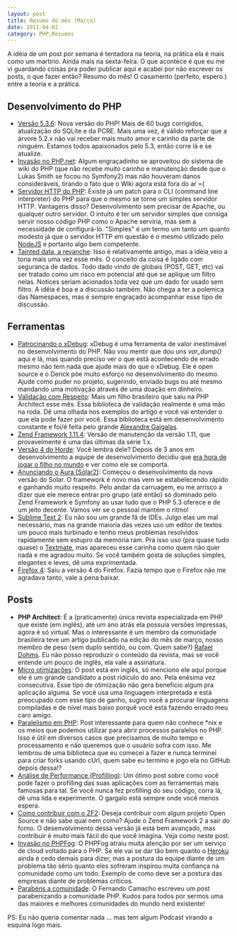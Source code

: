 ```yaml
---
layout: post
title: Resumo do mês (Março)
date: 2011-04-02
category: PHP,Resumos
---
```


A idéia de um post por semana é tentadora na teoria, na prática ela é
mais como um martírio. Ainda mais na sexta-feira. O que acontece é que
eu me vi guardando coisas pra poder publicar aqui e acabei por não
escrever os posts, o que fazer então? Resumo do mês! O casamento
(perfeito, espero.) entre a teoria e a prática.

## Desenvolvimento do PHP

-   [Versão
    5.3.6](http://www.php.net/archive/2011.php#id2011-03-17-1*): Nova
    versão do PHP! Mais de 60 bugs corrigidos, atualização do SQLite e
    da PCRE. Mais uma vez, é válido reforçar que a árvore 5.2.x não vai
    receber mais muito amor e carinho da parte de ninguém. Estamos todos
    apaixonados pelo 5.3, então corre lá e se atualize.
-   [Invasão no
    PHP.net](http://www.php.net/archive/2011.php#id2011-03-19-2*): Algum
    engraçadinho se aproveitou do sistema de wiki do PHP (que não recebe
    muito carinho e manutenção desde que o Lukas Smith se focou no
    Symfony2) mas não houveram danos consideráveis, tirando o fato que o
    Wiki agora está fora do ar =(
-   [Servidor HTTP do PHP](http://wiki.php.net/rfc/builtinwebserver*):
    Existe já um patch para o CLI (command line interpreter) do PHP para
    que o mesmo se torne um simples servidor HTTP. Vantagens disso?
    Desenvolvimento sem precisar de Apache, ou qualquer outro servidor.
    O intuito é ter um servidor simples que consiga servir nosso código
    PHP como o Apache serviria, mas sem a necessidade de configurá-lo.
    "Simples" é um termo um tanto um quanto modesto já que o servidor
    HTTP em questão é o mesmo utilizado pelo [NodeJS](http://nodejs.org)
    e portanto algo bem competente.
-   [Tainted data, a revanche](http://wiki.php.net/rfc/taint*): Isso é
    relativamente antigo, mas a idéia veio a tona mais uma vez esse mês.
    O conceito da coisa é ligado com segurança de dados. Todo dado vindo
    de globais (POST, GET, etc) vai ser tratado como um risco em
    potencial até que se aplique um filtro nelas. Notices seriam
    acionados toda vez que um dado for usado sem filtro. A idéia é boa e
    a discussão também. Não chega a ter a polemica das Namespaces, mas é
    sempre engraçado acompanhar esse tipo de discussão.

## Ferramentas

-   [Patrocinando o
    xDebug](http://derickrethans.nl/sponsoring-xdebug.html*): xDebug é
    uma ferramenta de valor inestimável no desenvolvimento do PHP. Não
    vou mentir que dou uns *var\_dump()* aqui e lá, mas quando preciso
    ver o que está acontecendo de errado mesmo não tem nada que ajude
    mais do que o xDebug. Ele é open source e o Derick põe muito esforço
    no desenvolvimento do mesmo. Ajude como puder no projeto, sugerindo,
    enviado bugs ou até mesmo mandando uma motivação através de uma
    doação em dinheiro.
-   [Validação com
    Respeito](http://www.phparch.com/2011/03/more-powerful-validation-from-respect/*):
    Mais um filho brasileiro que saiu na PHP Architect esse mês. Essa
    biblioteca de validação realmente é uma mão na roda. Dê uma olhada
    nos exemplos do artigo e você vai entender o que ela pode fazer por
    você. Essa biblioteca está em desenvolvimento constante e foi/é
    feita pelo grande [Alexandre Gaigalas](http://gaigalas.net/).
-   [Zend Framework
    1.11.4](http://framework.zend.com/changelog/1.11.4*): Versão de
    manutenção da versão 1.11, que provavelmente é uma das últimas da
    série 1.x.
-   [Versão 4 do Horde](http://pear.horde.org/*): Você lembra dele?
    Depois de 3 anos em desenvolvimento a equipe de desenvolvimento
    decidiu que [era hora de jogar o filho no
    mundo](http://janschneider.de/news/35/332) e ver como ele se
    comporta.
-   [Anunciando o Aura
    (Solar2)](http://paul-m-jones.com/archives/1738*): Começou o
    desenvolvimento da nova versão do Solar. O framework é novo mas vem
    se estabelecendo rápido e ganhando muito respeito. Pelo andar da
    carruagem, eu me arrisco a dizer que ele merece entrar pro grupo
    (até então) só dominado pelo Zend Framework e Symfony ao usar tudo
    que o PHP 5.3 oferece e de um jeito decente. Vamos ver se o pessoal
    mantém o ritmo!
-   [Sublime Text 2](http://www.sublimetext.com/2*): Eu não sou um
    grande fã de IDEs. Julgo elas um mal necessário, mas na grande
    maioria das vezes uso um editor de textos um pouco mais turbinado e
    tenho meus problemas resolvidos rapidamente sem estupro da memória
    ram. Pra isso uso (pra quase tudo quase) o
    [Textmate](http://macromates.com), mas apareceu esse carinha como
    quem não quer nada e me agradou muito. Se você também gosta de
    soluções simples, elegantes e leves, dê uma exprimentada.
-   [Firefox 4](http://www.getfirefox.com/*): Saiu a versão 4 do
    Firefox. Fazia tempo que o Firefox não me agradava tanto, vale a
    pena baixar.

## Posts

-   **PHP Architect**: É a (praticamente) única revista especializada em
    PHP que existe (em inglês), até um ano atrás ela possuía versões
    impressas, agora é só virtual. Mas o interessante é um membro da
    comunidade brasileira teve um artigo publicado na edição do mês de
    março, nosso membro de peso (sem duplo sentido, ou com. Quem sabe?)
    [Rafael Dohms](http://rafaeldohms.com.br). Eu não posso reproduzir o
    conteúdo da revista, mas se você entende um pouco de inglês, ela
    vale a assinatura.
-   [Micro
    otimizações](http://www.xpertdeveloper.com/2010/10/php-coding-tips-for-performance-improvement/*):
    O post está em inglês, só menciono ele aqui porque ele é um grande
    candidato a post ridículo do ano. Pela enésima vez consecutiva. Esse
    tipo de otimização não gera benefício algum pra aplicação alguma. Se
    você usa uma linguagem interpretada e está preocupado com esse tipo
    de ganho, sugiro você a procurar linguagens compiladas e de nível
    mais baixo porquê você está fazendo errado meu caro amigo.
-   [Paralelismo em
    PHP](http://www.d-mueller.de/blog/parallel-processing-in-php/*):
    Post interessante para quem não conhece \*nix e os meios que podemos
    utilizar para abrir processos paralelos no PHP. Isso é útil em
    diversos casos que precisamos de muito tempo e processamento e não
    queremos que o usuário sofra com isso. Me lembrou de uma biblioteca
    que eu comecei a fazer e nunca terminei para criar forks usando
    cUrl, quem sabe eu termino e jogo ela no GitHub depois dessa!?
-   [Análise de Performance
    (Profilling)](http://erichogue.ca/2011/03/30/profiling-a-php-application/*):
    Um ótimo post sobre como você pode fazer o profilling das suas
    aplicações com as ferramentas mais famosas para tal. Se você nunca
    fez profilling do seu código, corra lá, dê uma lida e experimente. O
    gargalo está sempre onde você menos espera.
-   [Como contribuir com o
    ZF2](http://weierophinney.net/matthew/archives/255-How-to-Contribute-to-ZF2.html*):
    Deseja contribuir com algum projeto Open Source e não sabe qual nem
    como? Ajude o Zend Framework 2 a sair do forno. O desenvolvimento
    dessa versão já está bem avançado, mas contribuir é muito mais fácil
    do que você imagina. Veja como neste post.
-   [Invasão no
    PHPFog](http://blog.phpfog.com/2011/03/22/how-we-got-owned-by-a-few-teenagers-and-why-it-will-never-happen-again/*):
    O PHPFog atraiu muita atenção por ser um serviço de cloud voltado
    para o PHP. Se ele vai se dar tão bem quanto o
    [Heroku](http://heroku.com/) ainda é cedo demais para dizer, mas a
    postura da equipe diante de um problema tão sério quanto eles
    sofreram inspirou muita confiança na comunidade como um todo.
    Exemplo de como deve ser a postura das empresas diante de problemas
    críticos.
-   [Parabéns a
    comunidade](http://phpsp.org.br/2011/03/parabens-a-comunidade/*): O
    Fernando Camacho escreveu um post parabenizando a comunidade PHP.
    Kudos para todos por sermos uma das maiores e melhores comunidades
    do mundo nerd existente!

PS: Eu não queria comentar nada ... mas tem algum Podcast virando a
esquina logo mais.
